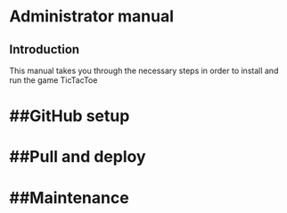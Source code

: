 # Administrator manual

## Introduction
This manual takes you through the necessary steps in order to install and run 
the game TicTacToe 

##GitHub setup
====

##Pull and deploy
====

##Maintenance
====
